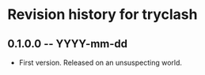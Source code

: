 # Revision history for tryclash

## 0.1.0.0 -- YYYY-mm-dd

* First version. Released on an unsuspecting world.
